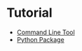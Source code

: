 Tutorial
========

- [Command Line Tool](en/c/Tutorial_en_c.md)
- [Python Package](en/py/Tutorial_en_py.md)
